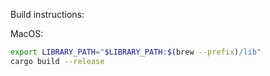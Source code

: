 Build instructions:

MacOS:
```bash
export LIBRARY_PATH="$LIBRARY_PATH:$(brew --prefix)/lib"
cargo build --release
```